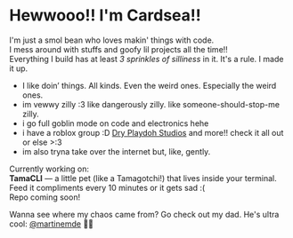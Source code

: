 # Hewwooo!! I'm Cardsea!!

I'm just a smol bean who loves makin' things with code.  
I mess around with stuffs and goofy lil projects all the time!!  
Everything I build has at least *3 sprinkles of silliness* in it. It's a rule. I made it up.

- I like doin’ things. All kinds. Even the weird ones. Especially the weird ones.  
- im vewwy zilly :3 like dangerously zilly. like someone-should-stop-me zilly.  
- i go full goblin mode on code and electronics hehe  
- i have a roblox group :D [Dry Playdoh Studios](https://www.roblox.com/communities/35357014/Dry-Play-doh-Studios) and more!! check it all out or else >:3  
- im also tryna take over the internet but, like, gently.

Currently working on:  
**TamaCLI** — a little pet (like a Tamagotchi!) that lives inside your terminal.  
Feed it compliments every 10 minutes or it gets sad :(  
Repo coming soon!

Wanna see where my chaos came from? Go check out my dad. He's ultra cool:
[@martinemde](https://github.com/MartinEmde) 💼🌟
